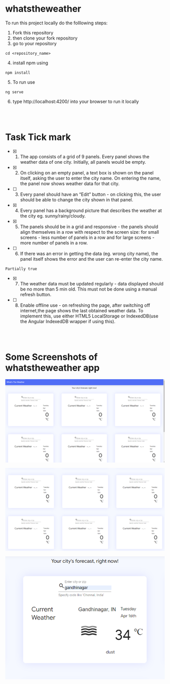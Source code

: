 # whatstheweather 

To run this project locally do the folllowing steps:

1. Fork this repository
2. then clone your fork repository
3. go to your repository
```console 
cd <repository_name>
```
4. install npm using
```console 
npm install
```
5. To run use 
```console 
ng serve 
```
6. type http://localhost:4200/ into your browser to run it locally
<br>
<br>

# Task Tick mark

- [x] 1. The app consists of a grid of 9 panels. Every panel shows the weather data of one city. Initially, all panels would be empty.
- [x] 2. On clicking on an empty panel, a text box is shown on the panel itself, asking the user to enter the city name. On entering the name, the panel now shows weather data for that city.
- [ ] 3. Every panel should have an “Edit” button - on clicking this, the user should be able to change the city shown in that panel.
- [x] 4. Every panel has a background picture that describes the weather at the city eg. sunny/rainy/cloudy.
- [x] 5. The panels should be in a grid and responsive - the panels should align themselves in a row with respect to the screen size: for small screens - less number of panels in a row and for large screens - more number of panels in a row.
- [ ] 6. If there was an error in getting the data (eg. wrong city name), the panel itself shows the error and the user can re-enter the city name. 
```console 
Partially true
```
- [x] 7. The weather data must be updated regularly - data displayed should be no more than 5 min old. This must not be done using a manual refresh button.
- [ ] 8. Enable offline use - on refreshing the page, after switching off internet,the page shows the last obtained weather data. To implement this, use either HTML5 LocalStorage or IndexedDB(use the Angular IndexedDB wrapper if using this).
<br>
<br>

# Some Screenshots of whatstheweather app

![alt text](img1.png)

![alt text](img2.png)

<p align="center">
  <img src="https://github.com/DakshGondaliya/whatstheweather/blob/master/img3.png?raw=true"/>
</p>
